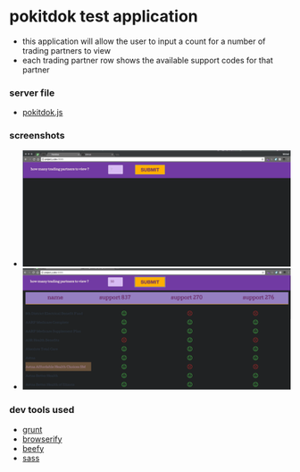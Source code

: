 # pokitdok test application
- this application will allow the user to input a count for a number of trading partners to view
- each trading partner row shows the available support codes for that partner

### server file
- [pokitdok.js](https://github.com/mmcgraw73/project_x/blob/pokitdok/pokitdok.js)

### screenshots
+ ![alt tag](img/pokitdok-default-view.png)
+ ![alt tag](img/pokitdok-50.png)

### dev tools used
+ [grunt](http://gruntjs.com/)
+ [browserify](http://browserify.org/)
+ [beefy](http://didact.us/beefy/)
+ [sass](http://sass-lang.com/)
